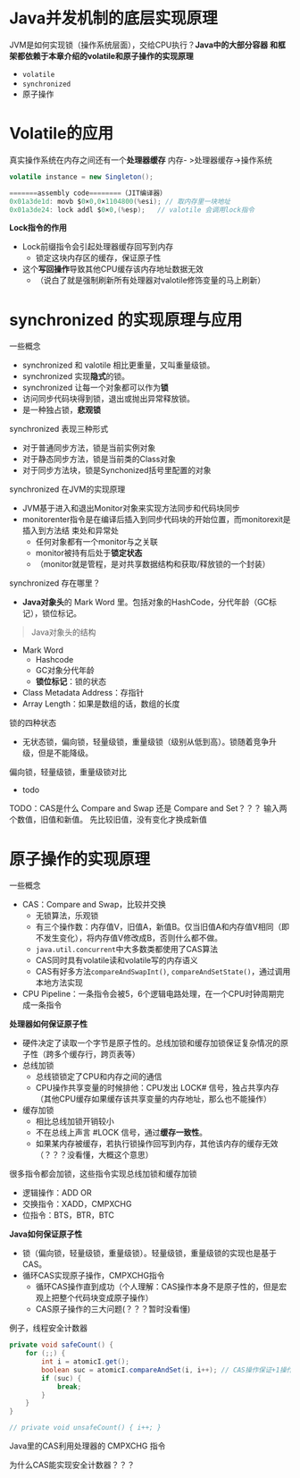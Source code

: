 # Java并发机制的底层实现原理
JVM是如何实现锁（操作系统层面），交给CPU执行？**Java中的大部分容器
和框架都依赖于本章介绍的volatile和原子操作的实现原理**
- ``volatile``
- ``synchronized``
- 原子操作

# Volatile的应用
真实操作系统在内存之间还有一个**处理器缓存**
内存- >处理器缓存->操作系统

```java
volatile instance = new Singleton();

=======assembly code========（JIT编译器）
0x01a3de1d: movb $0×0,0×1104800(%esi); // 取内存里一块地址
0x01a3de24: lock addl $0×0,(%esp);	 // valotile 会调用lock指令
```

**Lock指令的作用**
- Lock前缀指令会引起处理器缓存回写到内存
	- 锁定这块内存区的缓存，保证原子性
- 这个**写回操作**导致其他CPU缓存该内存地址数据无效
	- （说白了就是强制刷新所有处理器对valotile修饰变量的马上刷新）

# synchronized 的实现原理与应用
一些概念
- synchronized  和 valotile 相比更重量，又叫重量级锁。
- synchronized 实现**隐式**的锁。
- synchronized 让每一个对象都可以作为**锁**
- 访问同步代码块得到锁，退出或抛出异常释放锁。
- 是一种独占锁，**悲观锁**

synchronized 表现三种形式
- 对于普通同步方法，锁是当前实例对象
- 对于静态同步方法，锁是当前类的Class对象
- 对于同步方法块，锁是Synchonized括号里配置的对象

synchronized 在JVM的实现原理
- JVM基于进入和退出Monitor对象来实现方法同步和代码块同步
- monitorenter指令是在编译后插入到同步代码块的开始位置，而monitorexit是插入到方法结
束处和异常处
	- 任何对象都有一个monitor与之关联
	- monitor被持有后处于**锁定状态**
	- （monitor就是管程，是对共享数据结构和获取/释放锁的一个封装）

synchronized 存在哪里？
- **Java对象头**的 Mark Word 里。包括对象的HashCode，分代年龄（GC标记），锁位标记。

> Java对象头的结构
- Mark Word
	- Hashcode
	- GC对象分代年龄
	- **锁位标记**：锁的状态
- Class Metadata Address：存指针
- Array Length：如果是数组的话，数组的长度

锁的四种状态
- 无状态锁，偏向锁，轻量级锁，重量级锁（级别从低到高）。锁随着竞争升级，但是不能降级。

偏向锁，轻量级锁，重量级锁对比
- todo

TODO：CAS是什么 Compare and Swap 还是 Compare and Set？？？
输入两个数值，旧值和新值。
先比较旧值，没有变化才换成新值
                                           
# 原子操作的实现原理
一些概念
- CAS：Compare and Swap，比较并交换
	- 无锁算法，乐观锁
	- 有三个操作数：内存值V，旧值A，新值B。仅当旧值A和内存值V相同（即不发生变化），将内存值V修改成B，否则什么都不做。
	- ``java.util.concurrent``中大多数类都使用了CAS算法
	- CAS同时具有volatile读和volatile写的内存语义
	- CAS有好多方法``compareAndSwapInt()``, ``compareAndSetState()``，通过调用本地方法实现
- CPU Pipeline：一条指令会被5，6个逻辑电路处理，在一个CPU时钟周期完成一条指令

**处理器如何保证原子性**
- 硬件决定了读取一个字节是原子性的。总线加锁和缓存加锁保证复杂情况的原子性（跨多个缓存行，跨页表等） 
- 总线加锁
	- 总线锁锁定了CPU和内存之间的通信
	- CPU操作共享变量的时候排他：CPU发出 LOCK# 信号，独占共享内存（其他CPU缓存如果缓存该共享变量的内存地址，那么也不能操作）
- 缓存加锁
	- 相比总线加锁开销较小
	- 不在总线上声言 #LOCK 信号，通过**缓存一致性**。
	- 如果某内存被缓存，若执行锁操作回写到内存，其他该内存的缓存无效（？？？没看懂，大概这个意思）

很多指令都会加锁，这些指令实现总线加锁和缓存加锁
- 逻辑操作：ADD OR 
- 交换指令：XADD，CMPXCHG
- 位指令：BTS，BTR，BTC

**Java如何保证原子性**
- 锁（偏向锁，轻量级锁，重量级锁）。轻量级锁，重量级锁的实现也是基于CAS。
- 循环CAS实现原子操作，CMPXCHG指令
	- 循环CAS操作直到成功（个人理解：CAS操作本身不是原子性的，但是宏观上把整个代码块变成原子操作）
	- CAS原子操作的三大问题(？？？暂时没看懂)

例子，线程安全计数器
```java
private void safeCount() {
	for (;;) {
		int i = atomicI.get();
		boolean suc = atomicI.compareAndSet(i, i++); // CAS操作保证+1操作的原子性
		if (suc) {
			break;
		}
	}
}

// private void unsafeCount() { i++; }
```

Java里的CAS利用处理器的 CMPXCHG 指令

为什么CAS能实现安全计数器？？？
